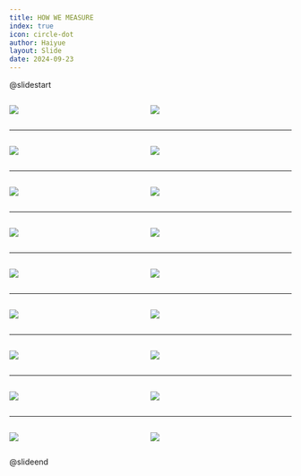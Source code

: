 ```yaml
---
title: HOW WE MEASURE
index: true
icon: circle-dot
author: Haiyue
layout: Slide
date: 2024-09-23
---
```

 
@slidestart

<div style="display:flex">
<div style="flex:1">

![](/reading/english/Level-L/HOW%20WE%20MEASURE/001.webp)
</div>
<div style="flex:1">

![](/reading/english/Level-L/HOW%20WE%20MEASURE/002.webp)
</div>
</div>

---

<div style="display:flex">
<div style="flex:1">

![](/reading/english/Level-L/HOW%20WE%20MEASURE/003.webp)
</div>
<div style="flex:1">

![](/reading/english/Level-L/HOW%20WE%20MEASURE/004.webp)
</div>
</div>

---

<div style="display:flex">
<div style="flex:1">

![](/reading/english/Level-L/HOW%20WE%20MEASURE/005.webp)
</div>
<div style="flex:1">

![](/reading/english/Level-L/HOW%20WE%20MEASURE/006.webp)
</div>
</div>

---

<div style="display:flex">
<div style="flex:1">

![](/reading/english/Level-L/HOW%20WE%20MEASURE/007.webp)
</div>
<div style="flex:1">

![](/reading/english/Level-L/HOW%20WE%20MEASURE/008.webp)
</div>
</div>

---

<div style="display:flex">
<div style="flex:1">

![](/reading/english/Level-L/HOW%20WE%20MEASURE/009.webp)
</div>
<div style="flex:1">

![](/reading/english/Level-L/HOW%20WE%20MEASURE/010.webp)
</div>
</div>

---

<div style="display:flex">
<div style="flex:1">

![](/reading/english/Level-L/HOW%20WE%20MEASURE/011.webp)
</div>
<div style="flex:1">

![](/reading/english/Level-L/HOW%20WE%20MEASURE/012.webp)
</div>
</div>

---

<div style="display:flex">
<div style="flex:1">

![](/reading/english/Level-L/HOW%20WE%20MEASURE/013.webp)
</div>
<div style="flex:1">

![](/reading/english/Level-L/HOW%20WE%20MEASURE/014.webp)
</div>
</div>

---

<div style="display:flex">
<div style="flex:1">

![](/reading/english/Level-L/HOW%20WE%20MEASURE/015.webp)
</div>
<div style="flex:1">

![](/reading/english/Level-L/HOW%20WE%20MEASURE/016.webp)
</div>
</div>

---

<div style="display:flex">
<div style="flex:1">

![](/reading/english/Level-L/HOW%20WE%20MEASURE/017.webp)
</div>
<div style="flex:1">

![](/reading/english/Level-L/HOW%20WE%20MEASURE/018.webp)
</div>
</div>

@slideend